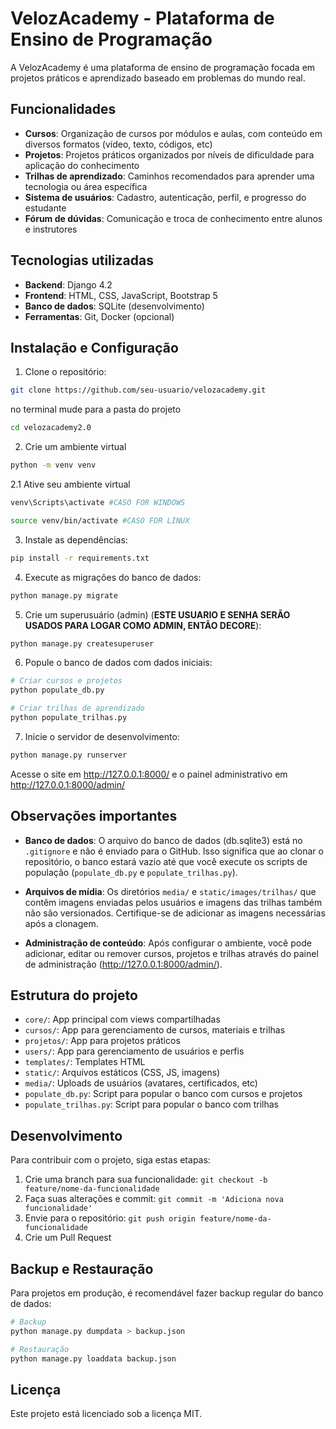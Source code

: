 # VelozAcademy - Plataforma de Ensino de Programação

A VelozAcademy é uma plataforma de ensino de programação focada em projetos práticos e aprendizado baseado em problemas do mundo real.

## Funcionalidades

- **Cursos**: Organização de cursos por módulos e aulas, com conteúdo em diversos formatos (vídeo, texto, códigos, etc)
- **Projetos**: Projetos práticos organizados por níveis de dificuldade para aplicação do conhecimento
- **Trilhas de aprendizado**: Caminhos recomendados para aprender uma tecnologia ou área específica
- **Sistema de usuários**: Cadastro, autenticação, perfil, e progresso do estudante
- **Fórum de dúvidas**: Comunicação e troca de conhecimento entre alunos e instrutores

## Tecnologias utilizadas

- **Backend**: Django 4.2
- **Frontend**: HTML, CSS, JavaScript, Bootstrap 5
- **Banco de dados**: SQLite (desenvolvimento)
- **Ferramentas**: Git, Docker (opcional)

## Instalação e Configuração

1. Clone o repositório:
```bash
git clone https://github.com/seu-usuario/velozacademy.git
```
no terminal mude para a pasta do projeto
```bash
cd velozacademy2.0
```

2. Crie um ambiente virtual
```bash
python -m venv venv
```
2.1 Ative seu ambiente virtual
```bash
venv\Scripts\activate #CASO FOR WINDOWS
```

```bash
source venv/bin/activate #CASO FOR LINUX
```

3. Instale as dependências:
```bash
pip install -r requirements.txt
```

4. Execute as migrações do banco de dados:
```bash
python manage.py migrate
```

5. Crie um superusuário (admin) (**ESTE USUARIO E SENHA SERÃO USADOS PARA LOGAR COMO ADMIN, ENTÃO DECORE**):
```bash
python manage.py createsuperuser
```

6. Popule o banco de dados com dados iniciais:
```bash
# Criar cursos e projetos
python populate_db.py
```
```bash
# Criar trilhas de aprendizado
python populate_trilhas.py
```

7. Inicie o servidor de desenvolvimento:
```bash
python manage.py runserver
```

Acesse o site em http://127.0.0.1:8000/ e o painel administrativo em http://127.0.0.1:8000/admin/

## Observações importantes

- **Banco de dados**: O arquivo do banco de dados (db.sqlite3) está no `.gitignore` e não é enviado para o GitHub. Isso significa que ao clonar o repositório, o banco estará vazio até que você execute os scripts de população (`populate_db.py` e `populate_trilhas.py`).

- **Arquivos de mídia**: Os diretórios `media/` e `static/images/trilhas/` que contêm imagens enviadas pelos usuários e imagens das trilhas também não são versionados. Certifique-se de adicionar as imagens necessárias após a clonagem.

- **Administração de conteúdo**: Após configurar o ambiente, você pode adicionar, editar ou remover cursos, projetos e trilhas através do painel de administração (http://127.0.0.1:8000/admin/).

## Estrutura do projeto

- `core/`: App principal com views compartilhadas
- `cursos/`: App para gerenciamento de cursos, materiais e trilhas
- `projetos/`: App para projetos práticos
- `users/`: App para gerenciamento de usuários e perfis
- `templates/`: Templates HTML
- `static/`: Arquivos estáticos (CSS, JS, imagens)
- `media/`: Uploads de usuários (avatares, certificados, etc)
- `populate_db.py`: Script para popular o banco com cursos e projetos
- `populate_trilhas.py`: Script para popular o banco com trilhas

## Desenvolvimento

Para contribuir com o projeto, siga estas etapas:

1. Crie uma branch para sua funcionalidade: `git checkout -b feature/nome-da-funcionalidade`
2. Faça suas alterações e commit: `git commit -m 'Adiciona nova funcionalidade'`
3. Envie para o repositório: `git push origin feature/nome-da-funcionalidade`
4. Crie um Pull Request

## Backup e Restauração

Para projetos em produção, é recomendável fazer backup regular do banco de dados:

```bash
# Backup
python manage.py dumpdata > backup.json

# Restauração
python manage.py loaddata backup.json
```

## Licença

Este projeto está licenciado sob a licença MIT.
